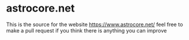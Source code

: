 # astrocore.net

This is the source for the website https://www.astrocore.net/ feel free to make a pull request if you think there is anything you can improve
